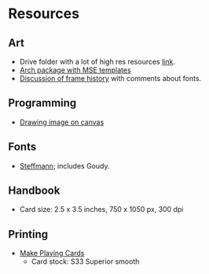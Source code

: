# Resources

##  Art
* Drive folder with a lot of high res resources [link](https://drive.google.com/drive/folders/1sF0LzNth0xeja72cReihPZ2JLcQYtetj).
* [Arch package with MSE templates](https://aur.archlinux.org/packages/mse-mtg-m15-highres)
* [Discussion of frame history](https://mtg.fandom.com/wiki/Card_frame) with comments about fonts.

## Programming

* [Drawing image on canvas](https://www.freecodecamp.org/news/how-displaying-an-image-on-html5-canvas-works-13e3f6a6c4bd/)


## Fonts

* [Steffmann](https://moorstation.org/typoasis/designers/steffmann/index.htm); includes Goudy.


## Handbook

* Card size: 2.5 x 3.5 inches, 750 x 1050 px, 300 dpi

## Printing

* [Make Playing Cards](https://www.makeplayingcards.com/)
  * Card stock: S33 Superior smooth
